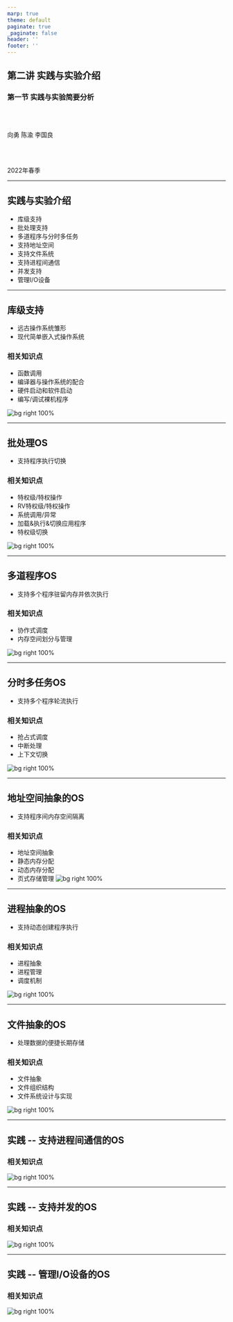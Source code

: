 ```yaml
---
marp: true
theme: default
paginate: true
_paginate: false
header: ''
footer: ''
---
```


<!-- theme: gaia -->
<!-- _class: lead -->

## 第二讲 实践与实验介绍
### 第一节 实践与实验简要分析

<br>
<br>

向勇 陈渝 李国良 

<br>
<br>

2022年春季

---

## 实践与实验介绍

* 库级支持
* 批处理支持
* 多道程序与分时多任务
* 支持地址空间
* 支持文件系统
* 支持进程间通信
* 并发支持
* 管理I/O设备

---

## 库级支持

- 远古操作系统雏形
- 现代简单嵌入式操作系统

### 相关知识点
- 函数调用
- 编译器与操作系统的配合
- 硬件启动和软件启动
- 编写/调试裸机程序


![bg right 100%](figs/os-as-lib.png)

--- 

## 批处理OS
- 支持程序执行切换

### 相关知识点

- 特权级/特权操作
- RV特权级/特权操作
- 系统调用/异常
- 加载&执行&切换应用程序
- 特权级切换

![bg right 100%](figs/batch-os.png)

--- 
## 多道程序OS
- 支持多个程序驻留内存并依次执行
### 相关知识点
- 协作式调度
- 内存空间划分与管理

![bg right 100%](figs/multiprog-os.png)

--- 
## 分时多任务OS
- 支持多个程序轮流执行

### 相关知识点
- 抢占式调度
- 中断处理
- 上下文切换

![bg right 100%](figs/timesharing-os.png)

--- 
## 地址空间抽象的OS
- 支持程序间内存空间隔离

### 相关知识点
- 地址空间抽象
- 静态内存分配
- 动态内存分配
- 页式存储管理
![bg right 100%](figs/address-space-os.png)

--- 
## 进程抽象的OS
- 支持动态创建程序执行
### 相关知识点
- 进程抽象
- 进程管理
- 调度机制
  
![bg right 100%](figs/process-os.png)


--- 
## 文件抽象的OS
- 处理数据的便捷长期存储
### 相关知识点
- 文件抽象
- 文件组织结构
- 文件系统设计与实现

![bg right 100%](figs/fs-os.png)

--- 
## 实践 -- 支持进程间通信的OS

### 相关知识点

![bg right 100%](figs/ipc-os.png)


--- 
## 实践 -- 支持并发的OS

### 相关知识点

![bg right 100%](figs/os-as-lib.png)

--- 
## 实践 -- 管理I/O设备的OS

### 相关知识点

![bg right 100%](figs/os-as-lib.png)